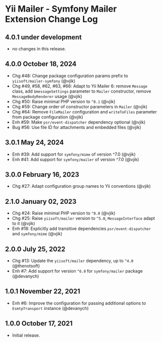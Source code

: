 # Yii Mailer - Symfony Mailer Extension Change Log

## 4.0.1 under development

- no changes in this release.

## 4.0.0 October 18, 2024

- Chg #48: Change package configuration params prefix to `yiisoft/mailer-symfony` (@vjik)
- Chg #49, #58, #62, #63, #66: Adapt to Yii Mailer 6: remove `Message` class, add `$messageSettings` parameter
  to `Mailer` constructor, remove `MessageBodyRenderer` usage (@vjik)
- Chg #50: Raise minimal PHP version to `^8.1` (@vjik)
- Chg #59: Change order of constructor parameters in `Mailer` (@vjik)
- Chg #64: Remove `FileMailer` configuration and `writeToFiles` parameter from package configuration (@vjik)
- Enh #59: Make `psr/event-dispatcher` dependency optional (@vjik)
- Bug #56: Use file ID for attachments and embedded files (@vjik)

## 3.0.1 May 24, 2024

- Enh #39: Add support for `symfony/mime` of version ^7.0 (@vjik)
- Enh #41: Add support for `symfony/mailer` of version ^7.0 (@vjik)

## 3.0.0 February 16, 2023

- Chg #27: Adapt configuration group names to Yii conventions (@vjik)

## 2.1.0 January 02, 2023

- Chg #24: Raise minimal PHP version to `^8.0` (@vjik)
- Chg #25: Raise `yiisoft/mailer` version to `^5.0`, `MessageInterface` adapt to it (@vjik)
- Enh #18: Explicitly add transitive dependencies `psr/event-dispatcher` and `symfony/mime` (@vjik)

## 2.0.0 July 25, 2022

- Chg #13: Update the `yiisoft/mailer` dependency, up to `^4.0` (@thenotsoft)
- Enh #7: Add support for version `^6.0` for `symfony/mailer` package (@devanych)

## 1.0.1 November 22, 2021

- Enh #6: Improve the configuration for passing additional options to `EsmtpTransport` instance (@devanych)

## 1.0.0 October 17, 2021

- Initial release.
